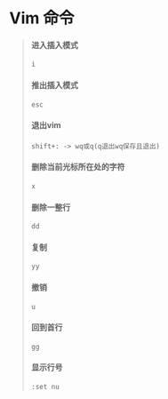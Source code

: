 # Vim 命令
> #### 进入插入模式
> ``i``
> #### 推出插入模式
> ``esc``
> #### 退出vim 
> ``shift+: -> wq或q(q退出wq保存且退出)``
> ####  删除当前光标所在处的字符
> ``x``
> #### 删除一整行
> ``dd``
> #### 复制
> ``yy``
> #### 撤销
> ``u``
> #### 回到首行
> ``gg``
> #### 显示行号
> ``:set nu``

